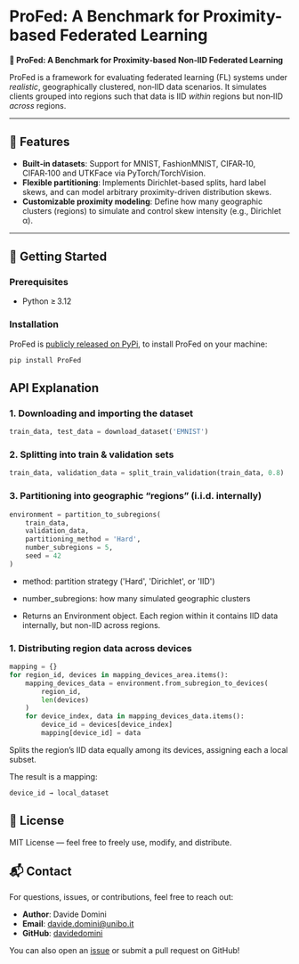 # ProFed: A Benchmark for Proximity-based Federated Learning

**🔗 ProFed: A Benchmark for Proximity‑based Non‑IID Federated Learning**

ProFed is a framework for evaluating federated learning (FL) systems under *realistic*, geographically clustered, non‑IID data scenarios. It simulates clients grouped into regions such that data is IID *within* regions but non‑IID *across* regions.

---

## 🚀 Features

- **Built‑in datasets**: Support for MNIST, FashionMNIST, CIFAR‑10, CIFAR‑100 and UTKFace via PyTorch/TorchVision.
- **Flexible partitioning**: Implements Dirichlet-based splits, hard label skews, and can model arbitrary proximity-driven distribution skews.
- **Customizable proximity modeling**: Define how many geographic clusters (regions) to simulate and control skew intensity (e.g., Dirichlet α).

---

## 🔧 Getting Started

### Prerequisites

- Python ≥ 3.12

### Installation

ProFed is [publicly released on PyPi](https://pypi.org/project/ProFed/), to install ProFed on your machine:

```bash
pip install ProFed
```

## API Explanation

### 1. Downloading and importing the dataset
```python
train_data, test_data = download_dataset('EMNIST')
```

### 2. Splitting into train & validation sets
```python
train_data, validation_data = split_train_validation(train_data, 0.8)
```

### 3. Partitioning into geographic “regions” (i.i.d. internally)
```python
environment = partition_to_subregions(
    train_data,
    validation_data,
    partitioning_method = 'Hard',
    number_subregions = 5,
    seed = 42
)
```

- method: partition strategy ('Hard', 'Dirichlet', or 'IID')

- number_subregions: how many simulated geographic clusters

- Returns an Environment object. Each region within it contains IID data internally, but non-IID across regions.

### 1. Distributing region data across devices
```python
mapping = {}
for region_id, devices in mapping_devices_area.items():
    mapping_devices_data = environment.from_subregion_to_devices(
        region_id,
        len(devices)
    )
    for device_index, data in mapping_devices_data.items():
        device_id = devices[device_index]
        mapping[device_id] = data
```
Splits the region’s IID data equally among its devices, assigning each a local subset.

The result is a mapping:

```python
device_id → local_dataset
```

## 📄 License 
MIT License — feel free to freely use, modify, and distribute.

## 📬 Contact
For questions, issues, or contributions, feel free to reach out:

- **Author**: Davide Domini  
- **Email**: davide.domini@unibo.it  
- **GitHub**: [davidedomini](https://github.com/davidedomini)

You can also open an [issue](https://github.com/davidedomini/ProFed/issues) or submit a pull request on GitHub!


